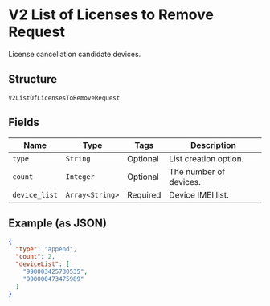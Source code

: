 
# V2 List of Licenses to Remove Request

License cancellation candidate devices.

## Structure

`V2ListOfLicensesToRemoveRequest`

## Fields

| Name | Type | Tags | Description |
|  --- | --- | --- | --- |
| `type` | `String` | Optional | List creation option. |
| `count` | `Integer` | Optional | The number of devices. |
| `device_list` | `Array<String>` | Required | Device IMEI list. |

## Example (as JSON)

```json
{
  "type": "append",
  "count": 2,
  "deviceList": [
    "990003425730535",
    "990000473475989"
  ]
}
```

